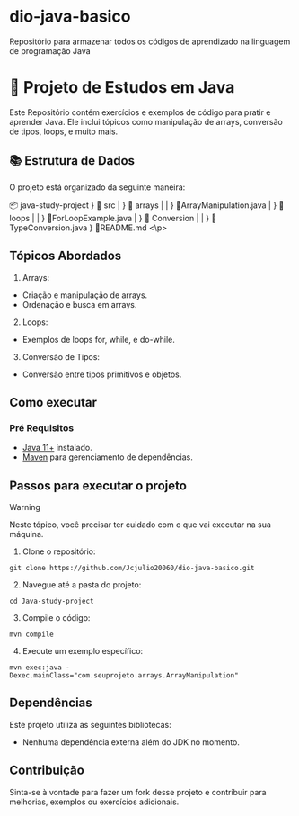 # dio-java-basico
Repositório para armazenar todos os códigos de aprendizado na linguagem de programação Java

# 📘 Projeto de Estudos em Java

Este Repositório contém exercícios e exemplos de código para pratir e aprender Java. Ele inclui tópicos como manipulação de arrays, conversão de tipos, loops, e muito mais.

## 📚 Estrutura de Dados

O projeto está organizado da seguinte maneira:

<p>
📦 java-study-project
} 📁 src
| } 📁 arrays
| | } 📜ArrayManipulation.java
| } 📁 loops
| | } 📜ForLoopExample.java
| } 📁 Conversion
| | } 📜TypeConversion.java
} 📜README.md
<\p>

## Tópicos Abordados
1. Arrays:
- Criação e manipulação de arrays.
- Ordenação e busca em arrays.
2. Loops:
- Exemplos de loops for, while, e do-while.
3. Conversão de Tipos:
- Conversão entre tipos primitivos e objetos.

## Como executar
### Pré Requisitos

- [Java 11+](https://www.oracle.com/java/technologies/downloads/#java11) instalado.
- [Maven](https://maven.apache.org/) para gerenciamento de dependências.

## Passos para executar o projeto
> [!WARNING]
> Neste tópico, você precisar ter cuidado com o que vai executar na sua máquina.
1. Clone o repositório:
```
git clone https://github.com/Jcjulio20060/dio-java-basico.git
```
2. Navegue até a pasta do projeto:
```
cd Java-study-project
```
3. Compile o código:
```
mvn compile
```
4. Execute um exemplo específico:
```
mvn exec:java -Dexec.mainClass="com.seuprojeto.arrays.ArrayManipulation"
```

## Dependências

Este projeto utiliza as seguintes bibliotecas:
- Nenhuma dependência externa além do JDK no momento.

## Contribuição

Sinta-se à vontade para fazer um fork desse projeto e contribuir para melhorias, exemplos ou exercícios adicionais.
